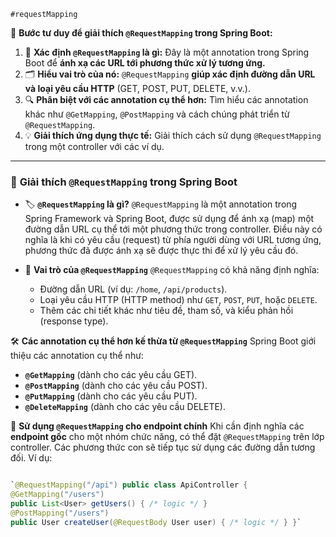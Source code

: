	#requestMapping

🧠 **Bước tư duy để giải thích `@RequestMapping` trong Spring Boot:**

1. 📌 **Xác định `@RequestMapping` là gì:** Đây là một annotation trong Spring Boot để **ánh xạ các URL tới phương thức xử lý tương ứng.**
2. 🗂️ **Hiểu vai trò của nó:** `@RequestMapping` **giúp xác định đường dẫn URL và loại yêu cầu HTTP** (GET, POST, PUT, DELETE, v.v.).
3. 🔍 **Phân biệt với các annotation cụ thể hơn:** Tìm hiểu các annotation khác như `@GetMapping`, `@PostMapping` và cách chúng phát triển từ `@RequestMapping`.
4. 💡 **Giải thích ứng dụng thực tế:** Giải thích cách sử dụng `@RequestMapping` trong một controller với các ví dụ.

---

### 📘 **Giải thích `@RequestMapping` trong Spring Boot**

- 🏷️ **`@RequestMapping` là gì?** `@RequestMapping` là một annotation trong Spring Framework và Spring Boot, được sử dụng để ánh xạ (map) một đường dẫn URL cụ thể tới một phương thức trong controller. Điều này có nghĩa là khi có yêu cầu (request) từ phía người dùng với URL tương ứng, phương thức đã được ánh xạ sẽ được thực thi để xử lý yêu cầu đó.
    
- 🔗 **Vai trò của `@RequestMapping`** `@RequestMapping` có khả năng định nghĩa:
    
    - Đường dẫn URL (ví dụ: `/home`, `/api/products`).
    - Loại yêu cầu HTTP (HTTP method) như `GET`, `POST`, `PUT`, hoặc `DELETE`.
    - Thêm các chi tiết khác như tiêu đề, tham số, và kiểu phản hồi (response type).

🛠️ **Các annotation cụ thể hơn kế thừa từ `@RequestMapping`** Spring Boot giới thiệu các annotation cụ thể như:

- **`@GetMapping`** (dành cho các yêu cầu GET).
- **`@PostMapping`** (dành cho các yêu cầu POST).
- **`@PutMapping`** (dành cho các yêu cầu PUT).
- **`@DeleteMapping`** (dành cho các yêu cầu DELETE).


💼 **Sử dụng `@RequestMapping` cho endpoint chính** Khi cần định nghĩa các **endpoint gốc** cho một nhóm chức năng, có thể đặt `@RequestMapping` trên lớp controller. Các phương thức con sẽ tiếp tục sử dụng các đường dẫn tương đối. Ví dụ:
```java

`@RequestMapping("/api") public class ApiController {    
@GetMapping("/users")     
public List<User> getUsers() { /* logic */ }      
@PostMapping("/users")     
public User createUser(@RequestBody User user) { /* logic */ } }`
```
